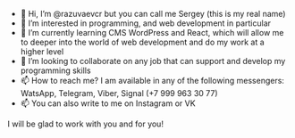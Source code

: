 - 👋 Hi, I’m @razuvaevcr but you can call me Sergey (this is my real name)
- 👀 I’m interested in programming, and web development in particular
- 🌱 I’m currently learning CMS WordPress and React, which will allow me to deeper into the world of web development and do my work at a higher level
- 💞️ I’m looking to collaborate on any job that can support and develop my programming skills
- 📫 How to reach me? I am available in any of the following messengers: WatsApp, Telegram, Viber, Signal (+7 999 963 30 77)
- 📫 You can also write to me on Instagram or VK

I will be glad to work with you and for you!

